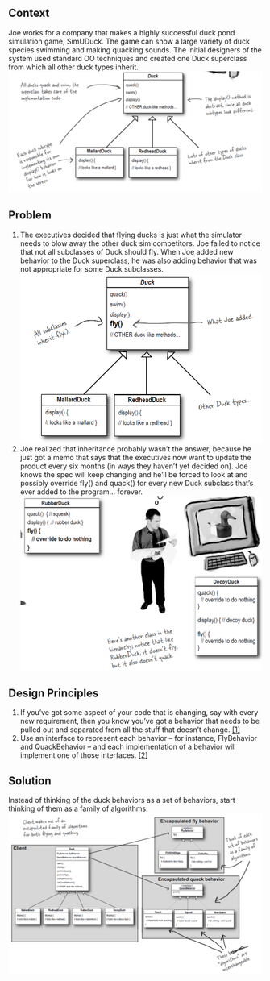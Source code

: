 ## Context
Joe works for a company that makes a highly successful duck pond simulation game, SimUDuck. The game can show a large variety of
duck species swimming and making quacking sounds. The initial designers of the system used standard OO techniques and created
one Duck superclass from which all other duck types inherit.
![image](../../images/strategy/context.png)

## Problem
1. The executives decided that flying ducks is just what the simulator needs to blow away the other duck sim competitors. Joe failed to notice that not all subclasses of Duck should fly. When Joe added new behavior to the Duck superclass, he was also adding
behavior that was not appropriate for some Duck subclasses.
![image](../../images/strategy/problem-1.png)
2. Joe realized that inheritance probably wasn’t the answer, because he just got a memo that says that the executives now want to update the product every six months (in ways they haven’t yet decided on). Joe knows the spec will keep changing and he’ll be forced to look at and possibly override fly() and quack() for every new Duck subclass that’s ever added to the program... forever.
![image](../../images/strategy/problem-2.png)

## Design Principles
1. If you’ve got some aspect of your code that is changing, say with every new requirement, then you know you’ve got a behavior that needs to be pulled out and separated from all the stuff that doesn’t change. [[1]](../../design_principles.md#L2)
2. Use an interface to represent each behavior – for instance, FlyBehavior and QuackBehavior – and each implementation of a behavior will implement one of those interfaces. [[2]](../../design_principles.md#L3)

## Solution
Instead of thinking of the duck behaviors as a set of behaviors, start thinking of them as a family of algorithms:
![image](../../images/strategy/solution.png)
